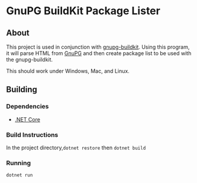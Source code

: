 # GnuPG BuildKit Package Lister

## About

This project is used in conjunction with [gnupg-buildkit](https://github.com/hsaito/gnupg-buildkit). Using this program, it will parse HTML from [GnuPG](https://gnupg.org/) and then create package list to be used with the gnupg-buildkit.

This should work under Windows, Mac, and Linux.

## Building

### Dependencies

* [.NET Core](https://dotnet.github.io/)

### Build Instructions

In the project directory,`dotnet restore` then `dotnet build`

### Running

`dotnet run`
